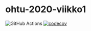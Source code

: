 # ohtu-2020-viikko1
![GitHub Actions](https://github.com/StarSovu/ohtu-2020-viikko1/workflows/Java%20CI%20with%20Gradle/badge.svg) [![codecov](https://codecov.io/gh/StarSovu/ohtu-2020-viikko1/branch/main/graph/badge.svg?token=MXIPO64MTT)](https://codecov.io/gh/StarSovu/ohtu-2020-viikko1)
